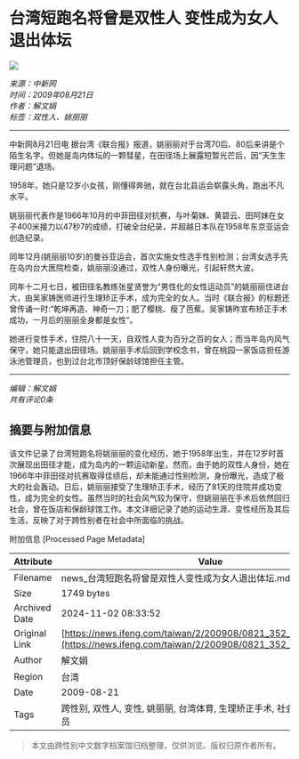 # 台湾短跑名将曾是双性人 变性成为女人退出体坛

![](http://img.ifeng.com/hres/200908/21/10/29ff0929280ef39fc9b31b673731136f.jpg)

*来源：中新网*  
*时间：2009年08月21日*  
*作者：解文娟*  
*标签：双性人、姚丽丽*

---

中新网8月21日电 据台湾《联合报》报道，姚丽丽对于台湾70后、80后来讲是个陌生名字。但她是岛内体坛的一颗彗星，在田径场上展露短暂光芒后，因“天生生理问题”退场。

1958年，她只是12岁小女孩，刚懂得奔驰，就在台北县运会崭露头角，跑出不凡水平。

姚丽丽代表作是1966年10月的中菲田径对抗赛，与叶菊妹、黄碧云、田阿妹在女子400米接力以47秒7的成绩，打破全台纪录，并超越日本队在1958年东京亚运会创造纪录。

同年12月(姚丽丽10岁)的曼谷亚运会，首次实施女性选手性别检测；台湾女选手先在岛内台大医院检查，姚丽丽没通过，双性人身份曝光，引起轩然大波。

同年十二月七日，被田径名教练张星贤誉为“男性化的女性运动员”的姚丽丽住进台大，由吴家铸医师进行生理矫正手术，成为完全的女人。当时《联合报》的标题还曾传诵一时:“乾坤再造、神奇一刀；肥了樱桃、瘦了芭蕉。吴家铸昨宣布矫正手术成功，一月后的丽丽全身都是女性”。

她进行变性手术，住院八十一天，自双性人变为百分之百的女人；而当年岛内风气保守，她只能退出田径场。姚丽丽手术后回到学校念书，曾在桃园一家饭店担任游泳池管理员，也到过台北市顶好保龄球馆担任主管。

---

*编辑：解文娟*  
*共有评论0条*  

## 摘要与附加信息

<!-- tcd_abstract -->
该文件记录了台湾短跑名将姚丽丽的变化经历，她于1958年出生，并在12岁时首次展现出田径才能，成为岛内的一颗运动新星。然而，由于她的双性人身份，她在1966年中菲田径对抗赛取得佳绩后，却未能通过性别检测，身份曝光，造成了极大的社会轰动。日后，姚丽丽接受了生理矫正手术，经历了81天的住院并成功变性，成为完全的女性。虽然当时的社会风气较为保守，但姚丽丽在手术后依然回归社会，曾在饭店和保龄球馆工作。本文详细记录了她的运动生涯、变性经历及其后生活，反映了对于跨性别者在社会中所面临的挑战。
<!-- tcd_abstract_end -->

附加信息 [Processed Page Metadata]

| Attribute       | Value                                  |
|-----------------|----------------------------------------|
| Filename        | news_台湾短跑名将曾是双性人变性成为女人退出体坛.md                             |
| Size            | 1749 bytes                           |
| Archived Date   | 2024-11-02 08:33:52                             |
| Original Link   | [https://news.ifeng.com/taiwan/2/200908/0821_352_1313313.shtml](https://news.ifeng.com/taiwan/2/200908/0821_352_1313313.shtml)                       |
| Author          | 解文娟                               |
| Region          | 台湾                               |
| Date            | 2009-08-21                                 |
| Tags            | 跨性别, 双性人, 变性, 姚丽丽, 台湾体育, 生理矫正手术, 社会环境, 女性运动员                                 |
>
> 本文由跨性别中文数字档案馆归档整理，仅供浏览。版权归原作者所有。
>